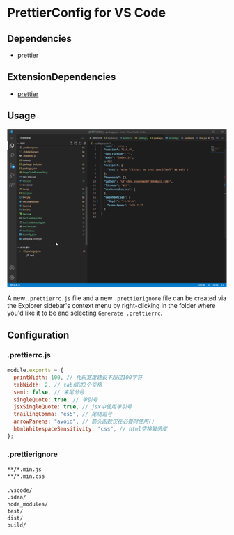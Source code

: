 # PrettierConfig for VS Code

## Dependencies

- prettier

## ExtensionDependencies

- [prettier](https://marketplace.visualstudio.com/items?itemName=esbenp.prettier-vscode)

## Usage

![](https://raw.githubusercontent.com/whosydd/images-in-one/main/20210704000715.gif)

A new `.prettierrc.js` file and a new `.prettierignore` file can be created via the Explorer sidebar's context menu by right-clicking in the folder where you'd like it to be and selecting `Generate .prettierrc`.

## Configuration

### .prettierrc.js

```js
module.exports = {
  printWidth: 100, // 代码宽度建议不超过100字符
  tabWidth: 2, // tab缩进2个空格
  semi: false, // 末尾分号
  singleQuote: true, // 单引号
  jsxSingleQuote: true, // jsx中使用单引号
  trailingComma: "es5", // 尾随逗号
  arrowParens: "avoid", // 箭头函数仅在必要时使用()
  htmlWhitespaceSensitivity: "css", // html空格敏感度
};
```

### .prettierignore

```
**/*.min.js
**/*.min.css

.vscode/
.idea/
node_modules/
test/
dist/
build/
```
